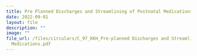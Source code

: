 ```yaml
---
title: Pre Planned Discharges and Streamlining of Postnatal Medications
date: 2022-09-01
layout: file
description: ""
image: ""
file_url: /files/circulars/C_97_KKH_Pre-planned Discharges and Streamlining of Postnatal
  Medications.pdf
---
```

